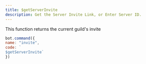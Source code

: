 ```yaml
---
title: $getServerInvite
description: Get the Server Invite Link, or Enter Server ID.
---
```


This function returns the current guild's invite

```javascript
bot.command({
name: "invite", 
code: `
$getServerInvite`
})
```

